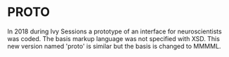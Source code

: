 # PROTO

In 2018 during Ivy Sessions a prototype of an interface for neuroscientists was coded. The basis markup language was not specified with XSD.
This new version named 'proto' is similar but the basis is changed to MMMML.
